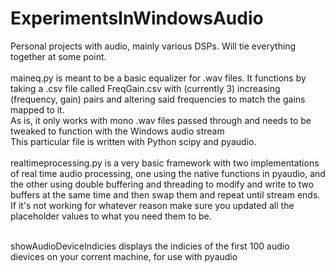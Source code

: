 # ExperimentsInWindowsAudio
Personal projects with audio, mainly various DSPs. Will tie everything together at some point.<br /><br />
maineq.py is meant to be a basic equalizer for .wav files. It functions by taking a .csv file called FreqGain.csv with (currently 3) increasing (frequency, gain) pairs and altering said frequencies to match the gains mapped to it. <br />
As is, it only works with mono .wav files passed through and needs to be tweaked to function with the Windows audio stream <br />
This particular file is written with Python scipy and pyaudio.<br /><br />
realtimeprocessing.py is a very basic framework with two implementations of real time audio processing, one using the native functions in pyaudio, and the other using double buffering and threading to modify and write to two buffers at the same time and then swap them and repeat until stream ends. If it's not working for whatever reason make sure you updated all the placeholder values to what you need them to be.<br /><br />

showAudioDeviceIndicies displays the indicies of the first 100 audio dievices on your corrent machine, for use with pyaudio<br /><br />
